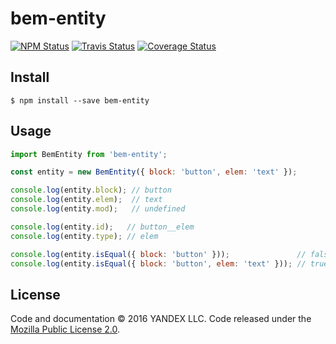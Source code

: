 bem-entity
==========

[![NPM Status][npm-img]][npm]
[![Travis Status][test-img]][travis]
[![Coverage Status][coverage-img]][coveralls]

[npm]:          https://www.npmjs.org/package/bem-entity
[npm-img]:      https://img.shields.io/npm/v/bem-entity.svg

[travis]:       https://travis-ci.org/bem-sdk/bem-entity
[test-img]:     https://img.shields.io/travis/bem-sdk/bem-entity.svg

[coveralls]:    https://coveralls.io/r/bem-sdk/bem-entity
[coverage-img]: https://img.shields.io/coveralls/bem-sdk/bem-entity.svg

[david]:          https://david-dm.org/bem-sdk/bem-entity
[dependency-img]: http://img.shields.io/david/bem-sdk/bem-entity.svg

Install
-------

```
$ npm install --save bem-entity
```

Usage
-----

```js
import BemEntity from 'bem-entity';

const entity = new BemEntity({ block: 'button', elem: 'text' });

console.log(entity.block); // button
console.log(entity.elem);  // text
console.log(entity.mod);   // undefined

console.log(entity.id);   // button__elem
console.log(entity.type); // elem

console.log(entity.isEqual({ block: 'button' }));               // false
console.log(entity.isEqual({ block: 'button', elem: 'text' })); // true
```

License
-------

Code and documentation © 2016 YANDEX LLC. Code released under the [Mozilla Public License 2.0](LICENSE.txt).
